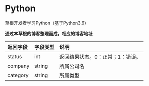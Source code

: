 # Python

草根开发者学习Python（基于Python3.6）


**通过本草根的博客整理而成，相应的博客地址**

|返回字段|字段类型|说明 |
|:----- |:------|:----------------------------- |
|status | int |返回结果状态。0：正常；1：错误。 |
|company | string | 所属公司名 |
|category | string |所属类型 |
